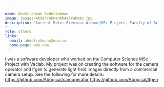 ```yaml
---

name: Abdelrahman Abdelrahman
image: images/AbdelrahmanAbdelrahman.jpg
description: "Current Role: Previous Alumni/MSc Project, Faculty of Science
"
role: others
links:
  email: abdelrahmana@mun.ca
  home-page: web.com
---
```


I was a software developer who worked on the Computer Science MSc Project with Vaclab. My project was on creating the software for the camera operator and lfgen to generate light field images directly from a commercial camera setup. See the following for more details:
https://github.com/Abogical/camoperator
https://github.com/Abogical/lfgen
